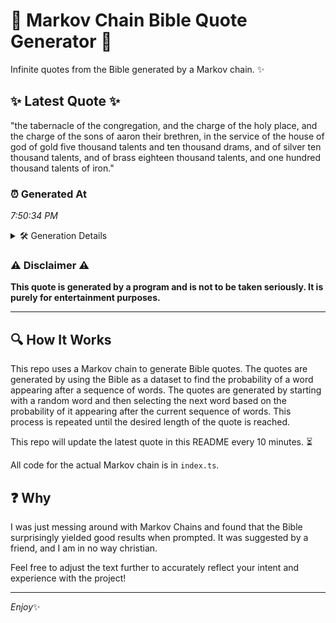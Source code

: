 # 📖 Markov Chain Bible Quote Generator 📖

Infinite quotes from the Bible generated by a Markov chain. ✨

## ✨ Latest Quote ✨
"the tabernacle of the congregation, and the charge of the holy place, and the charge of the sons of aaron their brethren, in the service of the house of god of gold five thousand talents and ten thousand drams, and of silver ten thousand talents, and of brass eighteen thousand talents, and one hundred thousand talents of iron."

### ⏰ Generated At
*7:50:34 PM*

<details>
    <summary>🛠️ Generation Details</summary>
    <p>
        <strong>🌱 Seed:</strong> the<br>
        <strong>🔄 Iterations:</strong> 57<br>
        <strong>📜 Context History:</strong><br>[ the ]: tabernacle<br>[ the, tabernacle ]: of<br>[ the, tabernacle, of ]: the<br>[ the, tabernacle, of, the ]: congregation,<br>[ the, tabernacle, of, the, congregation, ]: and<br>[ the, tabernacle, of, the, congregation,, and ]: the<br>[ tabernacle, of, the, congregation,, and, the ]: charge<br>[ of, the, congregation,, and, the, charge ]: of<br>[ the, congregation,, and, the, charge, of ]: the<br>[ congregation,, and, the, charge, of, the ]: holy<br>[ and, the, charge, of, the, holy ]: place,<br>[ the, charge, of, the, holy, place, ]: and<br>[ charge, of, the, holy, place,, and ]: the<br>[ of, the, holy, place,, and, the ]: charge<br>[ the, holy, place,, and, the, charge ]: of<br>[ holy, place,, and, the, charge, of ]: the<br>[ place,, and, the, charge, of, the ]: sons<br>[ and, the, charge, of, the, sons ]: of<br>[ the, charge, of, the, sons, of ]: aaron<br>[ charge, of, the, sons, of, aaron ]: their<br>[ of, the, sons, of, aaron, their ]: brethren,<br>[ the, sons, of, aaron, their, brethren, ]: in<br>[ sons, of, aaron, their, brethren,, in ]: the<br>[ of, aaron, their, brethren,, in, the ]: service<br>[ aaron, their, brethren,, in, the, service ]: of<br>[ their, brethren,, in, the, service, of ]: the<br>[ brethren,, in, the, service, of, the ]: house<br>[ in, the, service, of, the, house ]: of<br>[ the, service, of, the, house, of ]: god<br>[ service, of, the, house, of, god ]: of<br>[ of, the, house, of, god, of ]: gold<br>[ the, house, of, god, of, gold ]: five<br>[ house, of, god, of, gold, five ]: thousand<br>[ of, god, of, gold, five, thousand ]: talents<br>[ god, of, gold, five, thousand, talents ]: and<br>[ of, gold, five, thousand, talents, and ]: ten<br>[ gold, five, thousand, talents, and, ten ]: thousand<br>[ five, thousand, talents, and, ten, thousand ]: drams,<br>[ thousand, talents, and, ten, thousand, drams, ]: and<br>[ talents, and, ten, thousand, drams,, and ]: of<br>[ and, ten, thousand, drams,, and, of ]: silver<br>[ ten, thousand, drams,, and, of, silver ]: ten<br>[ thousand, drams,, and, of, silver, ten ]: thousand<br>[ drams,, and, of, silver, ten, thousand ]: talents,<br>[ and, of, silver, ten, thousand, talents, ]: and<br>[ of, silver, ten, thousand, talents,, and ]: of<br>[ silver, ten, thousand, talents,, and, of ]: brass<br>[ ten, thousand, talents,, and, of, brass ]: eighteen<br>[ thousand, talents,, and, of, brass, eighteen ]: thousand<br>[ talents,, and, of, brass, eighteen, thousand ]: talents,<br>[ and, of, brass, eighteen, thousand, talents, ]: and<br>[ of, brass, eighteen, thousand, talents,, and ]: one<br>[ brass, eighteen, thousand, talents,, and, one ]: hundred<br>[ eighteen, thousand, talents,, and, one, hundred ]: thousand<br>[ thousand, talents,, and, one, hundred, thousand ]: talents<br>[ talents,, and, one, hundred, thousand, talents ]: of<br>[ and, one, hundred, thousand, talents, of ]: iron.<br>
    </p>
</details>

### ⚠️ Disclaimer ⚠️
**This quote is generated by a program and is not to be taken seriously. It is purely for entertainment purposes.**

---

## 🔍 How It Works

This repo uses a Markov chain to generate Bible quotes. The quotes are generated by using the Bible as a dataset to find the probability of a word appearing after a sequence of words. The quotes are generated by starting with a random word and then selecting the next word based on the probability of it appearing after the current sequence of words. This process is repeated until the desired length of the quote is reached.

This repo will update the latest quote in this README every 10 minutes. ⏳

All code for the actual Markov chain is in `index.ts`.

## ❓ Why

I was just messing around with Markov Chains and found that the Bible surprisingly yielded good results when prompted. 
It was suggested by a friend, and I am in no way christian.

Feel free to adjust the text further to accurately reflect your intent and experience with the project!

---

*Enjoy*✨
